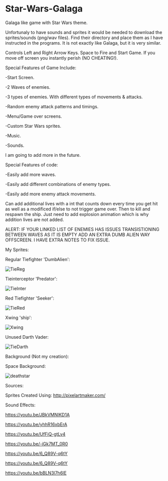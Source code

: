 # Star-Wars-Galaga
Galaga like game with Star Wars theme.

Unfortunaly to have sounds and sprites it would be needed to download the sprites/sounds (png/wav files). Find their directory and place them as I have instructed in the programs. It is not exactly like Galaga, but it is very similar.

Controls Left and Right Arrow Keys. Space to Fire and Start Game. If you move off screen you instantly perish (NO CHEATING!).

Special Features of Game Include:

-Start Screen.

-2 Waves of enemies.

-3 types of enemies. With different types of movements & attacks.

-Random enemy attack patterns and timings.

-Menu/Game over screens.

-Custom Star Wars sprites.

-Music.

-Sounds.

I am going to add more in the future.

Special Features of code:

-Easily add more waves.

-Easily add different combinations of enemy types.

-Easily add more enemy attack movements.

Can add additional lives with a int that counts down every time you get hit as well as a modificed if/else to not trigger game over. Then to kill and respawn the ship. Just need to add explosion animation which is why addition lives are not added.

ALERT: IF YOUR LINKED LIST OF ENEMIES HAS ISSUES TRANSISTIONING BETWEEN WAVES AS IT IS EMPTY ADD AN EXTRA DUMB ALIEN WAY OFFSCREEN. I HAVE EXTRA NOTES TO FIX ISSUE.

My Sprites:

Regular Tiefighter 'DumbAlien':

![TieReg](https://user-images.githubusercontent.com/83630085/186360643-26ede7d6-5e05-4243-8273-cb54c1cd8d64.png)

Tieinterceptor 'Predator':

![TieInter](https://user-images.githubusercontent.com/83630085/186360505-9eea85e9-5359-434e-a4ce-b6da23c09825.png)

Red Tiefighter 'Seeker':

![TieRed](https://user-images.githubusercontent.com/83630085/186360462-42f43fbe-da2f-4124-abf8-33e0143319dd.png)

Xwing 'ship':

![Xwing](https://user-images.githubusercontent.com/83630085/186360393-a784e00e-674a-44e7-8021-419128fd81fc.png)

Unused Darth Vader:

![TieDarth](https://user-images.githubusercontent.com/83630085/186360570-30224f18-1780-4ac9-8694-712cf714feb7.png)

Background (Not my creation):

Space Background:

![deathstar](https://user-images.githubusercontent.com/83630085/186360353-4ca852d6-d086-4ffc-9edf-9d9624da2d75.gif)

Sources:

Sprites Created Using:
http://pixelartmaker.com/

Sound Effects:

https://youtu.be/JBkVMNlKD1A

https://youtu.be/yhhR16xbErA

https://youtu.be/UfFiQ-gtLv4

https://youtu.be/-iGk7MT_0R0

https://youtu.be/6_Q89V-q6tY

https://youtu.be/6_Q89V-q6tY

https://youtu.be/bBLN3l7h6lE

